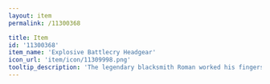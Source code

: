 ```yaml
---
layout: item
permalink: /11300368

title: Item
id: '11300368'
item_name: 'Explosive Battlecry Headgear'
icon_url: 'item/icon/11309998.png'
tooltip_description: 'The legendary blacksmith Roman worked his fingers to the bone creating this hat for Heavy Gunners competing in the arena. Its thickness allows it to repel ranged attacks.'
---
```

